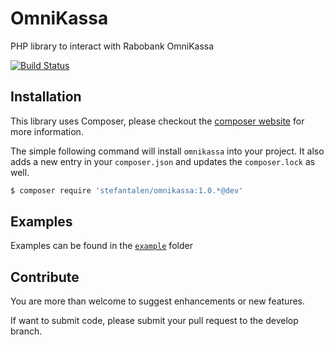 OmniKassa
=========

PHP library to interact with Rabobank OmniKassa

[![Build Status](https://secure.travis-ci.org/stefantalen/OmniKassa.svg)](http://travis-ci.org/stefantalen/OmniKassa)

## Installation

This library uses Composer, please checkout the [composer website](http://getcomposer.org) for more information.

The simple following command will install `omnikassa` into your project. It also adds a new
entry in your `composer.json` and updates the `composer.lock` as well.

```bash
$ composer require 'stefantalen/omnikassa:1.0.*@dev'
```

## Examples

Examples can be found in the [`example`][0] folder

## Contribute

You are more than welcome to suggest enhancements or new features.

If want to submit code, please submit your pull request to the develop branch.

[0]: example